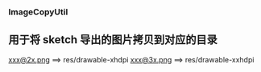 ### ImageCopyUtil
## 用于将 sketch 导出的图片拷贝到对应的目录
xxx@2x.png ==> res/drawable-xhdpi
xxx@3x.png ==> res/drawable-xxhdpi